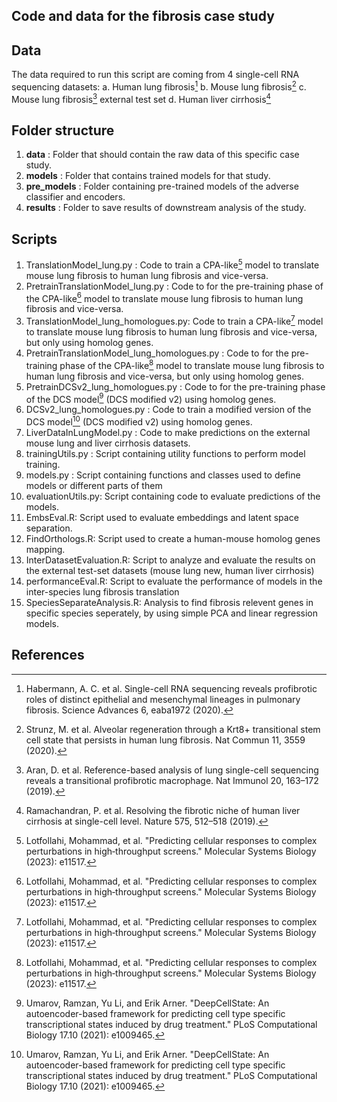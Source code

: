 ## Code and data for the fibrosis case study

## Data
The data required to run this script are coming from 4 single-cell RNA sequencing datasets:
a. Human lung fibrosis[^1]
b. Mouse lung fibrosis[^2]
c. Mouse lung fibrosis[^3] external test set
d. Human liver cirrhosis[^4]

## Folder structure
1. **data** : Folder that should contain the raw data of this specific case study.
2. **models** : Folder that contains trained models for that study.
3. **pre_models** : Folder containing pre-trained models of the adverse classifier and encoders. 
3. **results** : Folder to save results of downstream analysis of the study.

## Scripts
1. TranslationModel_lung.py : Code to train a CPA-like[^5] model to translate mouse lung fibrosis to human lung fibrosis and vice-versa.
2. PretrainTranslationModel_lung.py : Code to for the pre-training phase of the CPA-like[^5] model to translate mouse lung fibrosis to human lung fibrosis and vice-versa.
3. TranslationModel_lung_homologues.py: Code to train a CPA-like[^5] model to translate mouse lung fibrosis to human lung fibrosis and vice-versa, but only using homolog genes.
4. PretrainTranslationModel_lung_homologues.py : Code to for the pre-training phase of the CPA-like[^5] model to translate mouse lung fibrosis to human lung fibrosis and vice-versa, but only using homolog genes.
5. PretrainDCSv2_lung_homologues.py : Code to for the pre-training phase of the DCS model[^6] (DCS modified v2) using homolog genes.
6. DCSv2_lung_homologues.py : Code to train a modified version of the DCS model[^6] (DCS modified v2) using homolog genes.
7. LiverDataInLungModel.py : Code to make predictions on the external mouse lung and liver cirrhosis datasets.
8. trainingUtils.py : Script containing utility functions to perform model training.
9. models.py : Script containing functions and classes used to define models or different parts of them
10. evaluationUtils.py: Script containing code to evaluate predictions of the models.
11. EmbsEval.R: Script used to evaluate embeddings and latent space separation.
12. FindOrthologs.R: Script used to create a human-mouse homolog genes mapping.
13. InterDatasetEvaluation.R: Script to analyze and evaluate the results on the external test-set datasets (mouse lung new, human liver cirrhosis)
14. performanceEval.R: Script to evaluate the performance of models in the inter-species lung fibrosis translation
15. SpeciesSeparateAnalysis.R: Analysis to find fibrosis relevent genes in specific species seperately, by using simple PCA and linear regression models.

## References
[^1]: Habermann, A. C. et al. Single-cell RNA sequencing reveals profibrotic roles of distinct epithelial and mesenchymal lineages in pulmonary fibrosis. Science Advances 6, eaba1972 (2020).
[^2]: Strunz, M. et al. Alveolar regeneration through a Krt8+ transitional stem cell state that persists in human lung fibrosis. Nat Commun 11, 3559 (2020).
[^3]: Aran, D. et al. Reference-based analysis of lung single-cell sequencing reveals a transitional profibrotic macrophage. Nat Immunol 20, 163–172 (2019).
[^4]: Ramachandran, P. et al. Resolving the fibrotic niche of human liver cirrhosis at single-cell level. Nature 575, 512–518 (2019).
[^5]: Lotfollahi, Mohammad, et al. "Predicting cellular responses to complex perturbations in high‐throughput screens." Molecular Systems Biology (2023): e11517.
[^6]: Umarov, Ramzan, Yu Li, and Erik Arner. "DeepCellState: An autoencoder-based framework for predicting cell type specific transcriptional states induced by drug treatment." PLoS Computational Biology 17.10 (2021): e1009465.
